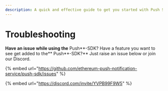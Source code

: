 ```yaml
---
description: A quick and effective guide to get you started with Push SDK faster
---
```


# Troubleshooting

**Have an issue while using the** Push**-SDK? Have a feature you want to see get added to the** Push**-SDK?** Just raise an issue below or join our Discord.

{% embed url="https://github.com/ethereum-push-notification-service/push-sdk/issues" %}

{% embed url="https://discord.com/invite/YVPB99F9W5" %}
